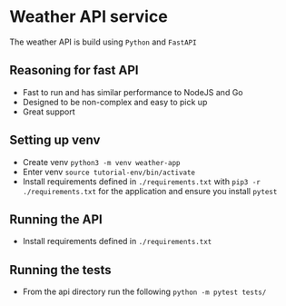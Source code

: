 # Weather API service

The weather API is build using `Python` and `FastAPI`

## Reasoning for fast API

- Fast to run and has similar performance to NodeJS and Go
- Designed to be non-complex and easy to pick up
- Great support

## Setting up venv

- Create venv `python3 -m venv weather-app`
- Enter venv `source tutorial-env/bin/activate`
- Install requirements defined in `./requirements.txt` with `pip3 -r ./requirements.txt` for the application and ensure you install `pytest`

## Running the API

- Install requirements defined in `./requirements.txt`

## Running the tests

- From the api directory run the following `python -m pytest tests/`
